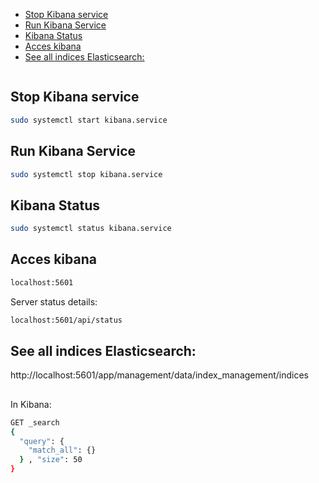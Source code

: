 <!--ts-->
   * [Stop Kibana service](#stop-kibana-service)
   * [Run Kibana Service](#run-kibana-service)
   * [Kibana Status](#kibana-status)
   * [Acces kibana](#acces-kibana)
   * [See all indices Elasticsearch:](#see-all-indices-elasticsearch)

<!-- Created by https://github.com/ekalinin/github-markdown-toc -->
<!-- Added by: gil_diy, at: Thu 29 Dec 2022 15:17:58 IST -->

<!--te-->


```bash
```


## Stop Kibana service

```bash
sudo systemctl start kibana.service
```

## Run Kibana Service

```bash
sudo systemctl stop kibana.service
```

## Kibana Status

```bash
sudo systemctl status kibana.service
```


## Acces kibana


```bash
localhost:5601
```

Server status details:
```bash
localhost:5601/api/status
```

## See all indices Elasticsearch:

http://localhost:5601/app/management/data/index_management/indices


##

In Kibana:

```bash
GET _search
{
  "query": {
    "match_all": {}
  } , "size": 50
}
```

